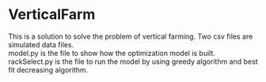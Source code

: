 # VerticalFarm

This is a solution to solve the problem of vertical farming. 
Two csv files are simulated data files.  
model.py is the file to show how the optimization model is built.  
rackSelect.py is the file to run the model by using greedy algorithm and best fit decreasing algorithm.  
